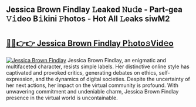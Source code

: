## Jessica Brown Findlay 𝙻eaked 𝙽u𝚍e - Part-gea 𝚅𝚒deo B𝚒kini 𝙿hotos - Hot All 𝙻eaks siwM2

# <h2><a href="http://ld3ha8r.urlbe.top/?page=Jessica+Brown+Findlay">🔗🔗👉👉 Jessica Brown Findlay P𝚑oto𝚜Vid𝚎o</a></h2>

[![Jessica Brown Findlay](https://i.imgur.com/eBuTRDB.gif)](http://ld3ha8r.urlbe.top/?page=Jessica+Brown+Findlay)
Jessica Brown Findlay, an enigmatic and multifaceted character, resists simple labels. Her distinctive online style has captivated and provoked critics, generating debates on ethics, self-expression, and the dynamics of digital societies. Despite the uncertainty of her next actions, her impact on the virtual community is profound. With unwavering commitment and undeniable charm, Jessica Brown Findlay presence in the virtual world is uncontainable.
